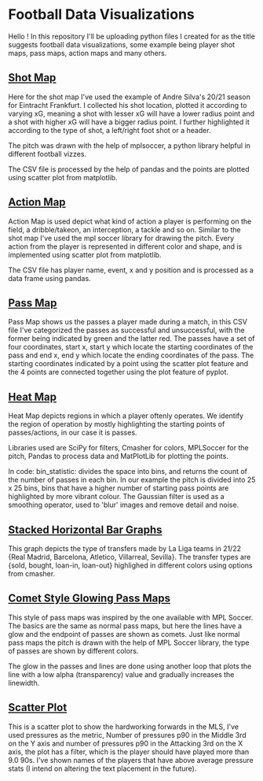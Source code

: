 # Football Data Visualizations
Hello ! In this repository I'll be uploading python files I created for as the title suggests football data visualizations, some example being player shot maps, pass maps, action maps and many others.

## [Shot Map](https://github.com/yashrajOjha/football-data-viz/blob/main/Shot%20Map.ipynb)
Here for the shot map I've used the example of Andre Silva's 20/21 season for Eintracht Frankfurt. I collected his shot location, plotted it according to varying xG, meaning a shot with lesser xG will have a lower radius point and a shot with higher xG will have a bigger radius point. I further highlighted it according to the type of shot, a left/right foot shot or a header. 

The pitch was drawn with the help of mplsoccer, a python library helpful in different football vizzes.

The CSV file is processed by the help of pandas and the points are plotted using scatter plot from matplotlib.

## [Action Map](https://github.com/yashrajOjha/football-data-viz/blob/main/Action%20Map.ipynb)
Action Map is used depict what kind of action a player is performing on the field, a dribble/takeon, an interception, a tackle and so on. Similar to the shot map I've used the mpl soccer library for drawing the pitch. Every action from the player is represented in different color and shape, and is implemented using scatter plot from matplotlib.

The CSV file has player name, event, x and y position and is processed as a data frame using pandas.

## [Pass Map](https://github.com/yashrajOjha/football-data-viz/blob/main/Pass%20Map.ipynb)
Pass Map shows us the passes a player made during a match, in this CSV file I've categorized the passes as successful and unsuccessful, with the former being indicated by green and the latter red. The passes have a set of four coordinates, start x, start y which locate the starting coordinates of the pass and end x, end y which locate the ending coordinates of the pass. The starting coordinates indicated by a point using the scatter plot feature and the 4 points are connected together using the plot feature of pyplot.

## [Heat Map](https://github.com/yashrajOjha/football-data-viz/blob/main/Heat%20Map.ipynb)
Heat Map depicts regions in which a player oftenly operates. We identify the region of operation by mostly highlighting the starting points of passes/actions, in our case it is passes.

Libraries used are SciPy for filters, Cmasher for colors, MPLSoccer for the pitch, Pandas to process data and MatPlotLib for plotting the points. 

In code: bin_statistic: divides the space into bins, and returns the count of the number of passes in each bin. In our example the pitch is divided into 25 x 25 bins, bins that have a higher number of starting pass points are highlighted by more vibrant colour. 
The Gaussian filter is used as a smoothing operator, used to 'blur' images and remove detail and noise.

## [Stacked Horizontal Bar Graphs](https://github.com/yashrajOjha/football-data-viz/blob/main/H%20Bar%20Graph%20(21-22%20LaLiga%20Transfers).ipynb)
This graph depicts the type of transfers made by La Liga teams in 21/22 {Real Madrid, Barcelona, Atletico, Villarreal, Sevilla}. The transfer types are {sold, bought, loan-in, loan-out} highlighed in different colors using options from cmasher.

## [Comet Style Glowing Pass Maps](https://github.com/yashrajOjha/football-data-viz/blob/main/Comet%20Pass%20Maps.ipynb)
This style of pass maps was inspired by the one available with MPL Soccer. The basics are the same as normal pass maps, but here the lines have a glow and the endpoint of passes are shown as comets. Just like normal pass maps the pitch is drawn with the help of MPL Soccer library, the type of passes are shown by different colors.

The glow in the passes and lines are done using another loop that plots the line with a low alpha (transparency) value and gradually increases the linewidth.

## [Scatter Plot](https://github.com/yashrajOjha/football-data-viz/blob/main/Hardworking%20FWs%20in%20MLS.ipynb)

This is a scatter plot to show the hardworking forwards in the MLS, I've used pressures as the metric, Number of pressures p90 in the Middle 3rd on the Y axis and number of pressures p90 in the Attacking 3rd on the X axis, the plot has a filter, which is the player should have played more than 9.0 90s. I've shown names of the players that have above average pressure stats (I intend on altering the text placement in the future).
